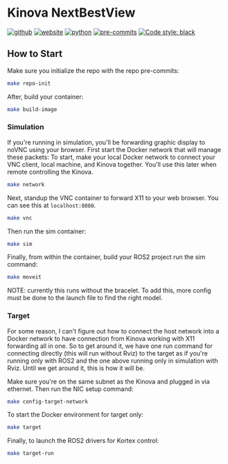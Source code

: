 # Kinova NextBestView
[![github](https://img.shields.io/badge/GitHub-ucmercedrobotics-181717.svg?style=flat&logo=github)](https://github.com/ucmercedrobotics)
[![website](https://img.shields.io/badge/Website-UCMRobotics-5087B2.svg?style=flat&logo=telegram)](https://robotics.ucmerced.edu/)
[![python](https://img.shields.io/badge/Python-3.10.12-3776AB.svg?style=flat&logo=python&logoColor=white)](https://www.python.org)
[![pre-commits](https://img.shields.io/badge/pre--commit-enabled-brightgreen?logo=pre-commit&logoColor=white)](https://github.com/pre-commit/pre-commit)
[![Code style: black](https://img.shields.io/badge/code%20style-black-000000.svg)](https://github.com/psf/black)
<!-- [![Checked with mypy](http://www.mypy-lang.org/static/mypy_badge.svg)](http://mypy-lang.org/) -->
<!-- TODO: work to enable pydocstyle -->
<!-- [![pydocstyle](https://img.shields.io/badge/pydocstyle-enabled-AD4CD3)](http://www.pydocstyle.org/en/stable/) -->

<!-- [![arXiv](https://img.shields.io/badge/arXiv-2409.04653-b31b1b.svg)](https://arxiv.org/abs/2409.04653) -->

## How to Start
Make sure you initialize the repo with the repo pre-commits:
```bash
make repo-init
```

After, build your container:
```bash
make build-image
```

### Simulation
If you're running in simulation, you'll be forwarding graphic display to noVNC using your browser.
First start the Docker network that will manage these packets:
To start, make your local Docker network to connect your VNC client, local machine, and Kinova together. You'll use this later when remote controlling the Kinova.
```bash
make network
```

Next, standup the VNC container to forward X11 to your web browser. You can see this at `localhost:8080`.
```bash
make vnc
```

Then run the sim container:
```bash
make sim
```

Finally, from within the container, build your ROS2 project run the sim command:
```bash
make moveit
```
NOTE: currently this runs without the bracelet. To add this, more config must be done to the launch file to find the right model.

### Target
For some reason, I can't figure out how to connect the host network into a Docker network to have connection from Kinova working with X11 forwarding all in one.
So to get around it, we have one run command for connecting directly (this will run without Rviz) to the target as if you're running only with ROS2 and the one above running only in simulation with Rviz.
Until we get around it, this is how it will be.

Make sure you're on the same subnet as the Kinova and plugged in via ethernet. Then run the NIC setup command:
```bash
make config-target-network
```

To start the Docker environment for target only:
```bash
make target
```

Finally, to launch the ROS2 drivers for Kortex control:
```bash
make target-run
```
